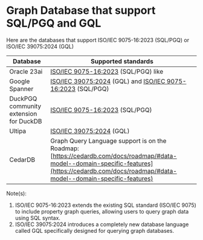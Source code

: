 # Graph Database that support SQL/PGQ and GQL

Here are the databases that support ISO/IEC 9075-16:2023 (SQL/PGQ) or ISO/IEC 39075:2024 (GQL)

|Database|Supported standards|
|--------|-------------------|
|Oracle 23ai|[ISO/IEC 9075-16:2023](https://blogs.oracle.com/ace/post/getting-started-with-property-graphs-in-oracle-database-23ai) (SQL/PGQ) like|
|Google Spanner|[ISO/IEC 39075:2024](https://cloud.google.com/spanner/docs/graph/iso-standards) (GQL) and [ISO/IEC 9075-16:2023](https://cloud.google.com/spanner/docs/graph/iso-standards) (SQL/PGQ)|
|DuckPGQ community extension for DuckDB|[ISO/IEC 9075-16:2023](https://duckpgq.org/) (SQL/PGQ)|
|Ultipa|[ISO/IEC 39075:2024](https://www.ultipa.com/document/gql/gql-conformance/v5.0) (GQL) |
|CedarDB|Graph Query Language support is on the Roadmap: [https://cedardb.com/docs/roadmap/#data-model--domain-specific-features](https://cedardb.com/docs/roadmap/#data-model--domain-specific-features)|

Note(s):

1. ISO/IEC 9075-16:2023 extends the existing SQL standard (ISO/IEC 9075) to include property graph queries, allowing users to query graph data using SQL syntax.
2. ISO/IEC 39075:2024 introduces a completely new database language called GQL specifically designed for querying graph databases.
